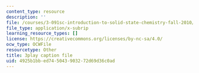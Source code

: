 ```yaml
---
content_type: resource
description: ''
file: /courses/3-091sc-introduction-to-solid-state-chemistry-fall-2010/4925b1bbed745043903272d69d36c0ad_qKh4mOlEZpE.vtt
file_type: application/x-subrip
learning_resource_types: []
license: https://creativecommons.org/licenses/by-nc-sa/4.0/
ocw_type: OCWFile
resourcetype: Other
title: 3play caption file
uid: 4925b1bb-ed74-5043-9032-72d69d36c0ad
---
```

